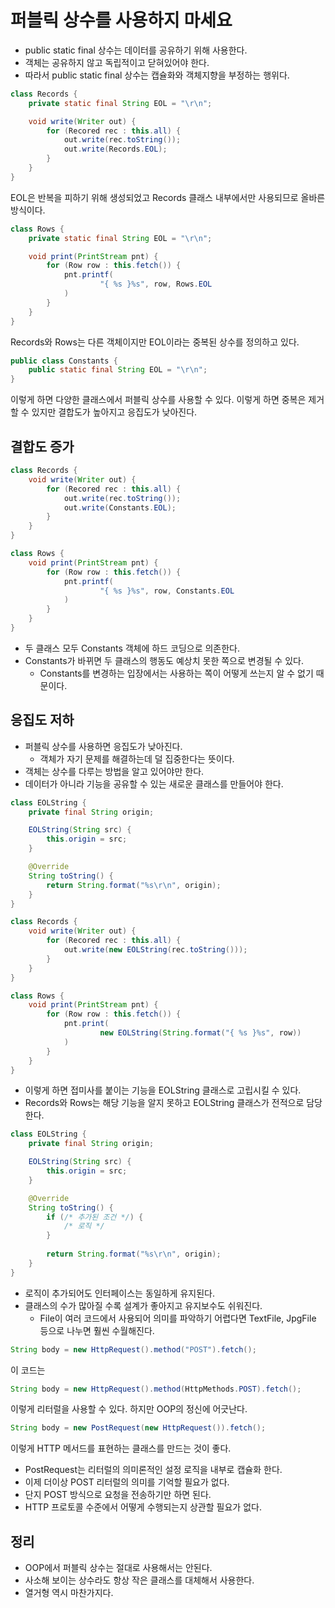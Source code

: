 # 퍼블릭 상수를 사용하지 마세요

- public static final 상수는 데이터를 공유하기 위해 사용한다.
- 객체는 공유하지 않고 독립적이고 닫혀있어야 한다.
- 따라서 public static final 상수는 캡슐화와 객체지향을 부정하는 행위다.

```java
class Records {
    private static final String EOL = "\r\n";

    void write(Writer out) {
        for (Recored rec : this.all) {
            out.write(rec.toString());
            out.write(Records.EOL);
        }
    }
}
```

EOL은 반복을 피하기 위해 생성되었고 Records 클래스 내부에서만 사용되므로 올바른 방식이다.

```java
class Rows {
    private static final String EOL = "\r\n";

    void print(PrintStream pnt) {
        for (Row row : this.fetch()) {
            pnt.printf(
                    "{ %s }%s", row, Rows.EOL
            )
        }
    }
}
```

Records와 Rows는 다른 객체이지만 EOL이라는 중복된 상수를 정의하고 있다.

```java
public class Constants {
    public static final String EOL = "\r\n";
}
```

이렇게 하면 다양한 클래스에서 퍼블릭 상수를 사용할 수 있다. 이렇게 하면 중복은 제거할 수 있지만 결합도가 높아지고 응집도가 낮아진다.

## 결합도 증가

```java
class Records {
    void write(Writer out) {
        for (Recored rec : this.all) {
            out.write(rec.toString());
            out.write(Constants.EOL);
        }
    }
}

class Rows {
    void print(PrintStream pnt) {
        for (Row row : this.fetch()) {
            pnt.printf(
                    "{ %s }%s", row, Constants.EOL
            )
        }
    }
}
```

- 두 클래스 모두 Constants 객체에 하드 코딩으로 의존한다.
- Constants가 바뀌면 두 클래스의 행동도 예상치 못한 쪽으로 변경될 수 있다.
    - Constants를 변경하는 입장에서는 사용하는 쪽이 어떻게 쓰는지 알 수 없기 때문이다.

## 응집도 저하

- 퍼블릭 상수를 사용하면 응집도가 낮아진다.
    - 객체가 자기 문제를 해결하는데 덜 집중한다는 뜻이다.
- 객체는 상수를 다루는 방법을 알고 있어야만 한다.
- 데이터가 아니라 기능을 공유할 수 있는 새로운 클래스를 만들어야 한다.

```java
class EOLString {
    private final String origin;

    EOLString(String src) {
        this.origin = src;
    }

    @Override
    String toString() {
        return String.format("%s\r\n", origin);
    }
}

class Records {
    void write(Writer out) {
        for (Recored rec : this.all) {
            out.write(new EOLString(rec.toString()));
        }
    }
}

class Rows {
    void print(PrintStream pnt) {
        for (Row row : this.fetch()) {
            pnt.print(
                    new EOLString(String.format("{ %s }%s", row))
            )
        }
    }
}
```

- 이렇게 하면 접미사를 붙이는 기능을 EOLString 클래스로 고립시킬 수 있다. 
- Records와 Rows는 해당 기능을 알지 못하고 EOLString 클래스가 전적으로 담당한다.

```java
class EOLString {
    private final String origin;

    EOLString(String src) {
        this.origin = src;
    }

    @Override
    String toString() {
        if (/* 추가된 조건 */) {
            /* 로직 */
        }
        
        return String.format("%s\r\n", origin);
    }
}
```

- 로직이 추가되어도 인터페이스는 동일하게 유지된다.
- 클래스의 수가 많아질 수록 설계가 좋아지고 유지보수도 쉬워진다.
  - File이 여러 코드에서 사용되어 의미를 파악하기 어렵다면 TextFile, JpgFile 등으로 나누면 훨씬 수월해진다.

```java
String body = new HttpRequest().method("POST").fetch();
```

이 코드는

```java
String body = new HttpRequest().method(HttpMethods.POST).fetch();
```

이렇게 리터럴을 사용할 수 있다. 하지만 OOP의 정신에 어긋난다.

```java
String body = new PostRequest(new HttpRequest()).fetch();
```

이렇게 HTTP 메서드를 표현하는 클래스를 만드는 것이 좋다.

- PostRequest는 리터럴의 의미론적인 설정 로직을 내부로 캡슐화 한다.
- 이제 더이상 POST 리터럴의 의미를 기억할 필요가 없다.
- 단지 POST 방식으로 요청을 전송하기만 하면 된다.
- HTTP 프로토콜 수준에서 어떻게 수행되는지 상관할 필요가 없다.

## 정리

- OOP에서 퍼블릭 상수는 절대로 사용해서는 안된다.
- 사소해 보이는 상수라도 항상 작은 클래스를 대체해서 사용한다.
- 열거형 역시 마찬가지다.